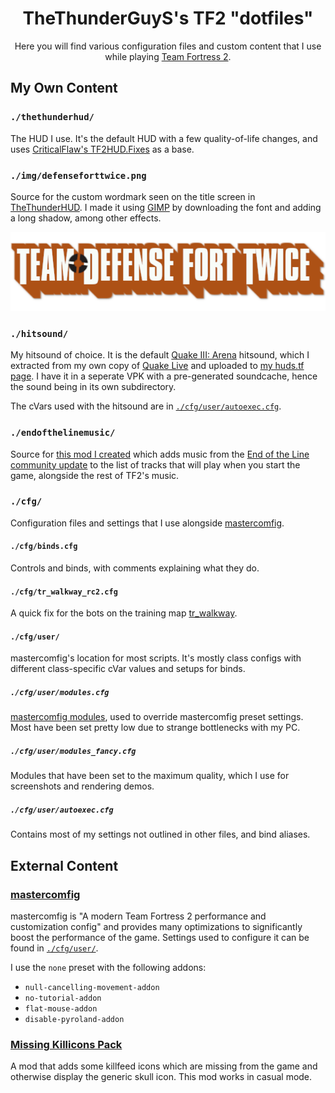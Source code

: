 <h1 align="center">TheThunderGuyS's TF2 "dotfiles"</h1>
<p align="center">Here you will find various configuration files and custom content that I use while playing <a href="https://www.teamfortress.com/">Team Fortress 2</a>.</p>

## My Own Content

### `./thethunderhud/`
The HUD I use. It's the default HUD with a few quality-of-life changes, and uses [CriticalFlaw's TF2HUD.Fixes](git+https://github.com/CriticalFlaw/TF2HUD.Fixes.git) as a base.

### `./img/defenseforttwice.png`
Source for the custom wordmark seen on the title screen in [TheThunderHUD](#thethunderhud). I made it using [GIMP](https://www.gimp.org/) by downloading the font and adding a long shadow, among other effects.

<p align="center"><img src="./img/defenseforttwice.png" alt="Team Defense Fort Twice"></p>

### `./hitsound/`
My hitsound of choice. It is the default [Quake III: Arena](https://en.wikipedia.org/wiki/Quake_III_Arena) hitsound, which I extracted from my own copy of [Quake Live](https://store.steampowered.com/app/282440/Quake_Live/) and uploaded to [my huds.tf page](https://huds.tf/site/s-Quake-Live-hitsound). I have it in a seperate VPK with a pre-generated soundcache, hence the sound being in its own subdirectory.

The cVars used with the hitsound are in [`./cfg/user/autoexec.cfg`](#cfguserautoexeccfg).

### `./endofthelinemusic/`
Source for [this mod I created](https://gamebanana.com/sounds/51743) which adds music from the [End of the Line community update](https://www.teamfortress.com/endoftheline/) to the list of tracks that will play when you start the game, alongside the rest of TF2's music.

### `./cfg/`
Configuration files and settings that I use alongside [mastercomfig](#mastercomfig).
#### `./cfg/binds.cfg`
Controls and binds, with comments explaining what they do.
#### `./cfg/tr_walkway_rc2.cfg`
A quick fix for the bots on the training map [tr_walkway](https://gamebanana.com/maps/107794).
#### `./cfg/user/`
mastercomfig's location for most scripts. It's mostly class configs with different class-specific cVar values and setups for binds.
##### `./cfg/user/modules.cfg`
[mastercomfig modules](https://docs.mastercomfig.com/en/latest/customization/modules/), used to override mastercomfig preset settings. Most have been set pretty low due to strange bottlenecks with my PC.
##### `./cfg/user/modules_fancy.cfg`
Modules that have been set to the maximum quality, which I use for screenshots and rendering demos.
##### `./cfg/user/autoexec.cfg`
Contains most of my settings not outlined in other files, and bind aliases.

## External Content
### [mastercomfig](https://mastercomfig.com)
mastercomfig is "A modern Team Fortress 2 performance and customization config" and provides many optimizations to significantly boost the performance of the game. Settings used to configure it can be found in [`./cfg/user/`](#cfguser).

I use the `none` preset with the following addons:
- `null-cancelling-movement-addon`
- `no-tutorial-addon`
- `flat-mouse-addon`
- `disable-pyroland-addon`

### [Missing Killicons Pack](https://steamcommunity.com/sharedfiles/filedetails/?id=2156604959)
A mod that adds some killfeed icons which are missing from the game and otherwise display the generic skull icon. This mod works in casual mode.
